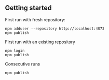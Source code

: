 ## Getting started

First run with fresh repository:
```
npm adduser --repository http://localhost:4873
npm publish
```

First run with an existing repository
```
npm login
npm publish
```

Consecutive runs
```
npm publish
```

